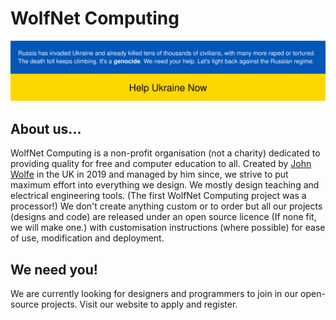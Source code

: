 # WolfNet Computing
 ![Support Ukraine Now.](./banner-ukraine.svg)
## About us...
WolfNet Computing is a non-profit organisation (not a charity) dedicated to providing quality for free and computer education to all. Created by [John Wolfe](https://github.com/TheAlmostGenius) in the UK in 2019 and managed by him since, we strive to put maximum effort into everything we design. We mostly design teaching and electrical engineering tools. (The first WolfNet Computing project was a processor!) We don't create anything custom or to order but all our projects (designs and code) are released under an open source licence (If none fit, we will make one.) with customisation instructions (where possible) for ease of use, modification and deployment.
## We need you!
We are currently looking for designers and programmers to join in our open-source projects. Visit our website to apply and register.
